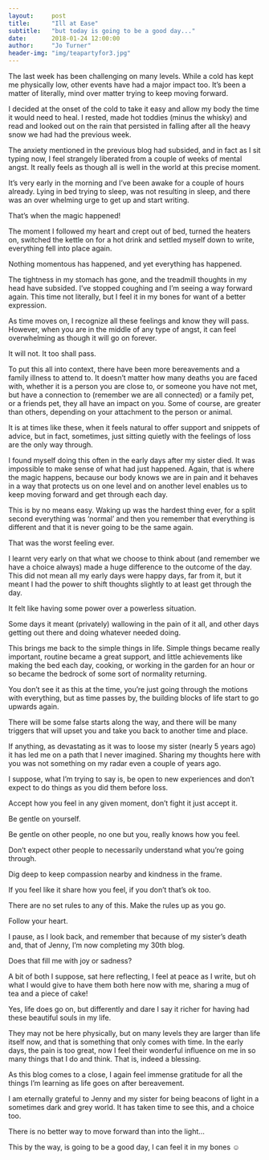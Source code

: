 ```yaml
---
layout:     post
title:      "Ill at Ease"
subtitle:   "but today is going to be a good day..."
date:       2018-01-24 12:00:00
author:     "Jo Turner"
header-img: "img/teapartyfor3.jpg"
---
```

The last week has been challenging on many levels. While a cold has kept me physically low, other events have had a major impact too. It’s been a matter of literally, mind over matter trying to keep moving forward.

I decided at the onset of the cold to take it easy and allow my body the time it would need to heal. I rested, made hot toddies (minus the whisky) and read and looked out on the rain that persisted in falling after all the heavy snow we had had the previous week.

The anxiety mentioned in the previous blog had subsided, and in fact as I sit typing now, I feel strangely liberated from a couple of weeks of mental angst. It really feels as though all is well in the world at this precise moment.

It’s very early in the morning and I’ve been awake for a couple of hours already. Lying in bed trying to sleep, was not resulting in sleep, and there was an over whelming urge to get up and start writing.

That’s when the magic happened!

The moment I followed my heart and crept out of bed, turned the heaters on, switched the kettle on for a hot drink and settled myself down to write, everything fell into place again.

Nothing momentous has happened, and yet everything has happened.

The tightness in my stomach has gone, and the treadmill thoughts in my head have subsided. I’ve stopped coughing and I’m seeing a way forward again. This time not literally, but I feel it in my bones for want of a better expression.

As time moves on, I recognize all these feelings and know they will pass. However, when you are in the middle of any type of angst, it can feel overwhelming as though it will go on forever. 

It will not. It too shall pass.

To put this all into context, there have been more bereavements and a family illness to attend to. It doesn’t matter how many deaths you are faced with, whether it is a person you are close to, or someone you have not met, but have a connection to (remember we are all connected) or a family pet, or a friends pet, they all have an impact on you. Some of course, are greater than others, depending on your attachment to the person or animal.

It is at times like these, when it feels natural to offer support and snippets of advice, but in fact, sometimes, just sitting quietly with the feelings of loss are the only way through.

I found myself doing this often in the early days after my sister died. It was impossible to make sense of what had just happened. Again, that is where the magic happens, because our body knows we are in pain and it behaves in a way that protects us on one level and on another level enables us to keep moving forward and get through each day.

This is by no means easy. Waking up was the hardest thing ever, for a split second everything was ‘normal’ and then you remember that everything is different and that it is never going to be the same again.

That was the worst feeling ever.

I learnt very early on that what we choose to think about (and remember we have a choice always) made a huge difference to the outcome of the day.  This did not mean all my early days were happy days, far from it, but it meant I had the power to shift thoughts slightly to at least get through the day.

It felt like having some power over a powerless situation. 

Some days it meant (privately) wallowing in the pain of it all, and other days getting out there and doing whatever needed doing.

This brings me back to the simple things in life. Simple things became really important, routine became a great support, and little achievements like making the bed each day, cooking, or working in the garden for an hour or so became the bedrock of some sort of normality returning. 

You don’t see it as this at the time, you’re just going through the motions with everything, but as time passes by, the building blocks of life start to go upwards again.

There will be some false starts along the way, and there will be many triggers that will upset you and take you back to another time and place. 

If anything, as devastating as it was to loose my sister (nearly 5 years ago) it has led me on a path that I never imagined. Sharing my thoughts here with you was not something on my radar even a couple of years ago.

I suppose, what I’m trying to say is, be open to new experiences and don’t expect to do things as you did them before loss.

Accept how you feel in any given moment, don’t fight it just accept it.

Be gentle on yourself. 

Be gentle on other people, no one but you, really knows how you feel.

Don’t expect other people to necessarily understand what you’re going through. 

Dig deep to keep compassion nearby and kindness in the frame.

If you feel like it share how you feel, if you don’t that’s ok too.

There are no set rules to any of this. Make the rules up as you go.

Follow your heart. 

I pause, as I look back, and remember that because of my sister’s death and, that of Jenny, I’m now completing my 30th blog. 

Does that fill me with joy or sadness?

A bit of both I suppose, sat here reflecting, I feel at peace as I write, but oh what I would give to have them both here now with me, sharing a mug of tea and a piece of cake!

Yes, life does go on, but differently and dare I say it richer for having had these beautiful souls in my life. 

They may not be here physically, but on many levels they are larger than life itself now, and that is something that only comes with time. In the early days, the pain is too great, now I feel their wonderful influence on me in so many things that I do and think. That is, indeed a blessing.

As this blog comes to a close, I again feel immense gratitude for all the things I’m learning as life goes on after bereavement.

I am eternally grateful to Jenny and my sister for being beacons of light in a sometimes dark and grey world. It has taken time to see this, and a choice too.

There is no better way to move forward than into the light…

This by the way, is going to be a good day, I can feel it in my bones ☺
